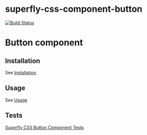 # superfly-css-component-button

[![Build Status](https://travis-ci.org/superfly-css/superfly-css-component-button.svg?branch=master)](https://travis-ci.org/superfly-css/superfly-css-component-button)

# Button component

## Installation

See [Installation](https://github.com/superfly-css/superfly-css/#installation).

## Usage

See [Usage](https://github.com/superfly-css/superfly-css/#usage)

## Tests

[Superfly CSS Button Component Tests](https://superfly-css.github.io/superfly-css-component-button/deploy/test/html/)
